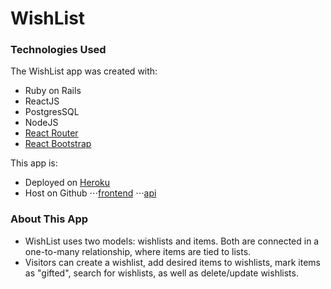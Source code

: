 WishList
======

### Technologies Used

The WishList app was created with:

- Ruby on Rails
- ReactJS
- PostgresSQL
- NodeJS
- [React Router](https://reacttraining.com/react-router/)
- [React Bootstrap](https://react-bootstrap.github.io/)

This app is:

- Deployed on [Heroku](https://the-wish-list-app.herokuapp.com/)
- Host on Github
⋅⋅⋅[frontend](https://github.com/ekahialoha/wishlist-frontend)
⋅⋅⋅[api](https://github.com/ekahialoha/wishlist-api)


### About This App

- WishList uses two models: wishlists and items. Both are connected in a one-to-many relationship, where items are tied to lists.
- Visitors can create a wishlist, add desired items to wishlists, mark items as "gifted", search for wishlists, as well as delete/update wishlists.
